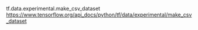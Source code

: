 
tf.data.experimental.make_csv_dataset https://www.tensorflow.org/api_docs/python/tf/data/experimental/make_csv_dataset
